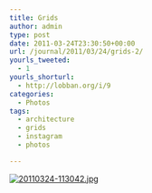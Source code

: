```yaml
---
title: Grids
author: admin
type: post
date: 2011-03-24T23:30:50+00:00
url: /journal/2011/03/24/grids-2/
yourls_tweeted:
  - 1
yourls_shorturl:
  - http://lobban.org/i/9
categories:
  - Photos
tags:
  - architecture
  - grids
  - instagram
  - photos

---
```

[<img src="http://lobban.org/wp-content/uploads/2011/03/20110324-113042.jpg" alt="20110324-113042.jpg" class="alignnone size-full" />][1]

 [1]: http://lobban.org/wp-content/uploads/2011/03/20110324-113042.jpg